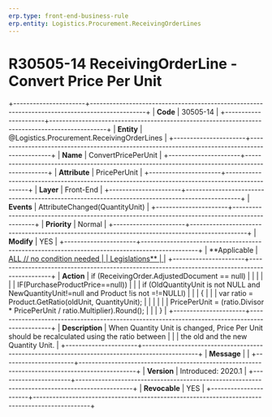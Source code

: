 ```yaml
---
erp.type: front-end-business-rule
erp.entity: Logistics.Procurement.ReceivingOrderLines
---
```


# R30505-14 ReceivingOrderLine - Convert Price Per Unit
+----------------------+-----------------------------------------------------------------------------------------------+
| **Code**             | 30505-14                                                                                      |
+----------------------+-----------------------------------------------------------------------------------------------+
| **Entity**           | @Logistics.Procurement.ReceivingOrderLines                                                                            |
+----------------------+-----------------------------------------------------------------------------------------------+
| **Name**             | ConvertPricePerUnit                                                                           |
+----------------------+-----------------------------------------------------------------------------------------------+
| **Attribute**        | PricePerUnit                                                                                  |
+----------------------+-----------------------------------------------------------------------------------------------+
| **Layer**            | Front-End                                                                                     |
+----------------------+-----------------------------------------------------------------------------------------------+
| **Events**           | AttributeChanged(QuantityUnit)                                                                |
+----------------------+-----------------------------------------------------------------------------------------------+
| **Priority**         | Normal                                                                                        |
+----------------------+-----------------------------------------------------------------------------------------------+
| **Modify**           | YES                                                                                           |
+----------------------+-----------------------------------------------------------------------------------------------+
| **Applicable         | [ALL // no condition needed                                                                   |
| Legislations**       | ](https://confluence.erp.net/display/techdoc/Country+Specific+Functionality)                  |
+----------------------+-----------------------------------------------------------------------------------------------+
| **Action**           | if (ReceivingOrder.AdjustedDocument == null)                                                  |
|                      |                                                                                               |
|                      | IF(PurchaseProductPrice==null))                                                               |
|                      | if (OldQuantityUnit is not NULL and NewQuantityUnit!=null and Product !is not =!=NULLl)       |
|                      | {                                                                                             |
|                      | var ratio = Product.GetRatio(oldUnit, QuantityUnit);                                          |
|                      |                                                                                               |
|                      | PricePerUnit = (ratio.Divisor \* PricePerUnit / ratio.Multiplier).Round();                    |
|                      | }                                                                                             |
+----------------------+-----------------------------------------------------------------------------------------------+
| **Description**      | When Quantity Unit is changed, Price Per Unit should be recalculated using the ratio between  |
|                      | the old and the new Quantity Unit.                                                            |
+----------------------+-----------------------------------------------------------------------------------------------+
| **Message**          |                                                                                               |
+----------------------+-----------------------------------------------------------------------------------------------+
| **Version**          | Introduced: 2020.1                                                                            |
+----------------------+-----------------------------------------------------------------------------------------------+
| **Revocable**        | YES                                                                                           |
+----------------------+-----------------------------------------------------------------------------------------------+

  

  

  
